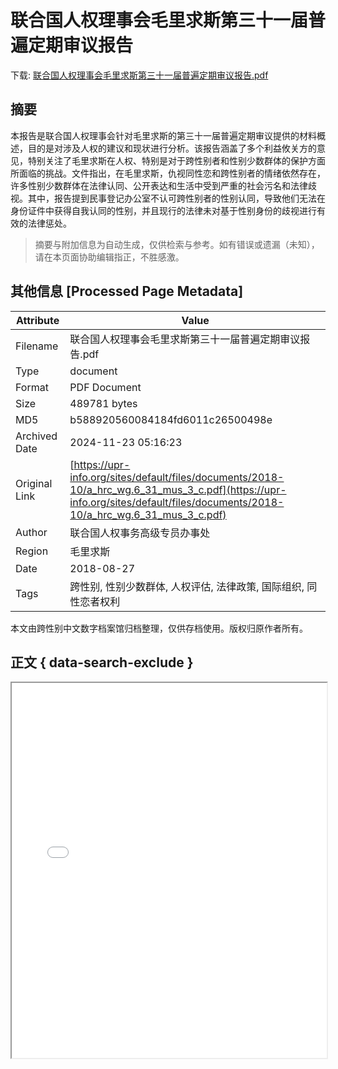 # 联合国人权理事会毛里求斯第三十一届普遍定期审议报告

<!-- tcd_download_link -->
下载: <a href="../联合国人权理事会毛里求斯第三十一届普遍定期审议报告.pdf" download>联合国人权理事会毛里求斯第三十一届普遍定期审议报告.pdf</a>
<!-- tcd_download_link_end -->

## 摘要

<!-- tcd_abstract -->
本报告是联合国人权理事会针对毛里求斯的第三十一届普遍定期审议提供的材料概述，目的是对涉及人权的建议和现状进行分析。该报告涵盖了多个利益攸关方的意见，特别关注了毛里求斯在人权、特别是对于跨性别者和性别少数群体的保护方面所面临的挑战。文件指出，在毛里求斯，仇视同性恋和跨性别者的情绪依然存在，许多性别少数群体在法律认同、公开表达和生活中受到严重的社会污名和法律歧视。其中，报告提到民事登记办公室不认可跨性别者的性别认同，导致他们无法在身份证件中获得自我认同的性别，并且现行的法律未对基于性别身份的歧视进行有效的法律惩处。

<!-- tcd_abstract_end -->

> 摘要与附加信息为自动生成，仅供检索与参考。如有错误或遗漏（未知），请在本页面协助编辑指正，不胜感激。

## 其他信息 [Processed Page Metadata]

| Attribute       | Value                                  |
|-----------------|----------------------------------------|
| Filename        | 联合国人权理事会毛里求斯第三十一届普遍定期审议报告.pdf                             |
| Type            | document                                 |
| Format          | PDF Document                               |
| Size            | 489781 bytes                           |
| MD5             | b588920560084184fd6011c26500498e                                  |
| Archived Date   | 2024-11-23 05:16:23                             |
| Original Link   | [https://upr-info.org/sites/default/files/documents/2018-10/a_hrc_wg.6_31_mus_3_c.pdf](https://upr-info.org/sites/default/files/documents/2018-10/a_hrc_wg.6_31_mus_3_c.pdf)                         |
| Author          | 联合国人权事务高级专员办事处                               |
| Region          | 毛里求斯                               |
| Date            | 2018-08-27                                 |
| Tags            | 跨性别, 性别少数群体, 人权评估, 法律政策, 国际组织, 同性恋者权利                                 |

本文由跨性别中文数字档案馆归档整理，仅供存档使用。版权归原作者所有。


## 正文 { data-search-exclude }

<!-- tcd_main_text -->
<iframe src="../联合国人权理事会毛里求斯第三十一届普遍定期审议报告.pdf" width="100%" height="600px">
    <p>无法显示PDF，请下载查看。</p>
</iframe>
<!-- tcd_main_text_end -->

